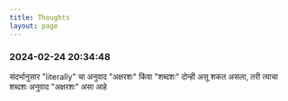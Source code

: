 ```yaml
---
title: Thoughts
layout: page
---
```



### 2024-02-24 20:34:48

संदर्भानुसार "literally"  चा अनुवाद "अक्षरशः" किंवा "शब्दशः" दोन्ही असू शकत असला, तरी त्याचा शब्दशः अनुवाद "अक्षरशः" असा आहे

